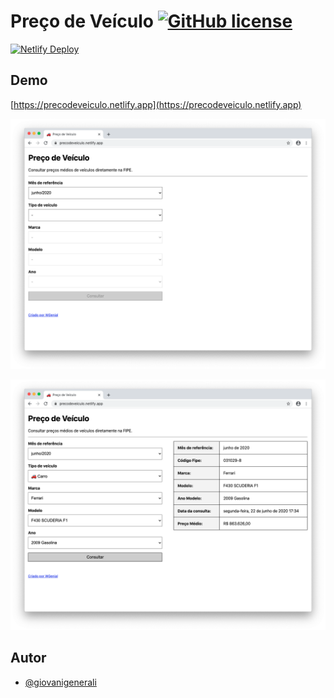 # Preço de Veículo [![GitHub license](https://img.shields.io/github/license/wgenial/precodeveiculo.svg?t=1)](https://github.com/wgenial/precodeveiculo/blob/master/LICENSE)

[![Netlify Deploy](https://www.netlify.com/img/deploy/button.svg)](https://app.netlify.com/start/deploy?repository=https://github.com/wgenial/precodeveiculo)


## Demo
[https://precodeveiculo.netlify.app](https://precodeveiculo.netlify.app)


![formulario](screenshots/formulario.png)

![resultado](screenshots/resultado.png)


## Autor
* [@giovanigenerali](https://github.com/giovanigenerali)
